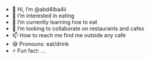 - 👋 Hi, I’m @abd4lba4ii
- 👀 I’m interested in eating
- 🌱 I’m currently learning hoe to eat
- 💞️ I’m looking to collaborate on restaurants and cafes
- 📫 How to reach me find me outside any cafe
- 😄 Pronouns: eat/drink
- ⚡ Fun fact: ...

<!---
abd4lba4ii/abd4lba4ii is a ✨ special ✨ repository because its `README.md` (this file) appears on your GitHub profile.
You can click the Preview link to take a look at your changes.
--->
